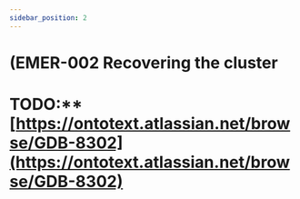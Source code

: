 ```yaml
---
sidebar_position: 2
---
```


# (EMER-002 Recovering the cluster
# TODO:** [https://ontotext.atlassian.net/browse/GDB-8302](https://ontotext.atlassian.net/browse/GDB-8302)
